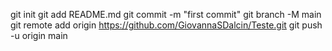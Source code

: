 git init
git add README.md
git commit -m "first commit"
git branch -M main
git remote add origin https://github.com/GiovannaSDalcin/Teste.git
git push -u origin main